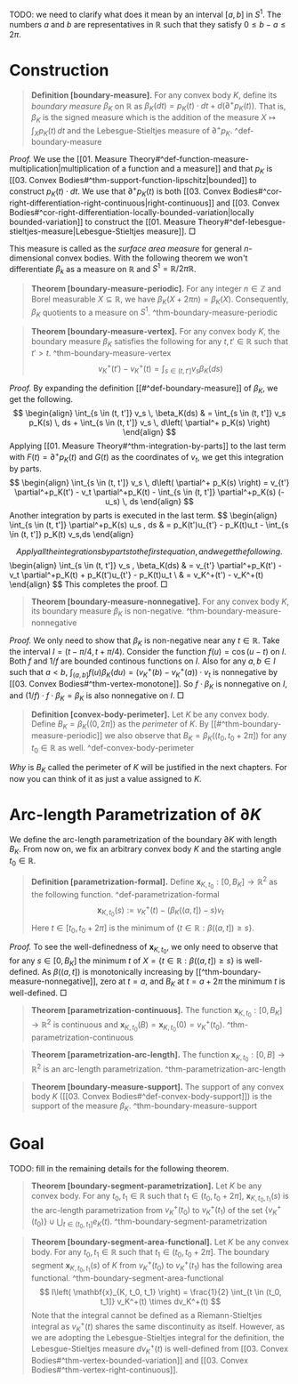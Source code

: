 TODO: we need to clarify what does it mean by an interval $[a, b]$ in $S^1$. The numbers $a$ and $b$ are representatives in $\mathbb{R}$ such that they satisfy $0 \leq b - a \leq 2\pi$.

# Construction

> __Definition [boundary-measure].__ For any convex body $K$, define its _boundary measure_ $\beta_K$ on $\mathbb{R}$ as $\beta_K(dt) = p_K(t) \cdot dt + d \left( \partial^+p_K(t) \right)$. That is, $\beta_K$ is the signed measure which is the addition of the measure $X \mapsto \int_X p_K(t) \, dt$ and the Lebesgue-Stieltjes measure of $\partial^+p_K$.  ^def-boundary-measure

_Proof._ We use the [[01. Measure Theory#^def-function-measure-multiplication|multiplication of a function and a measure]] and that $p_K$ is [[03. Convex Bodies#^thm-support-function-lipschitz|bounded]] to construct $p_K(t) \cdot dt$. We use that $\partial^+p_K(t)$ is both [[03. Convex Bodies#^cor-right-differentiation-right-continuous|right-continuous]] and [[03. Convex Bodies#^cor-right-differentiation-locally-bounded-variation|locally bounded-variation]] to construct the [[01. Measure Theory#^def-lebesgue-stieltjes-measure|Lebesgue-Stieltjes measure]]. □

This measure is called as the _surface area measure_ for general $n$-dimensional convex bodies. With the following theorem we won't differentiate $\beta_k$ as a measure on $\mathbb{R}$ and $S^1 = \mathbb{R} / 2\pi \mathbb{R}$.

> __Theorem [boundary-measure-periodic].__ For any integer $n \in \mathbb{Z}$ and Borel measurable $X \subseteq \mathbb{R}$, we have $\beta_K(X + 2 \pi n) = \beta_K(X)$. Consequently, $\beta_K$ quotients to a measure on $S^1$. ^thm-boundary-measure-periodic

> __Theorem [boundary-measure-vertex].__ For any convex body $K$, the boundary measure $\beta_K$ satisfies the following for any $t, t' \in \mathbb{R}$ such that $t' > t$. ^thm-boundary-measure-vertex
$$
v_K^+(t') - v_K^+(t) = \int_{s \in (t, t']} v_s \beta_K(ds)
$$

_Proof._ By expanding the definition [[#^def-boundary-measure]] of $\beta_K$, we get the following.
$$
\begin{align}
\int_{s \in (t, t']} v_s \, \beta_K(ds) & = \int_{s \in (t, t']} v_s p_K(s) \, ds + \int_{s \in (t, t']} v_s \, d\left( \partial^+ p_K(s) \right)
\end{align}
$$
Applying [[01. Measure Theory#^thm-integration-by-parts]] to the last term with $F(t) = \partial^+p_K(t)$ and $G(t)$ as the coordinates of $v_t$, we get this integration by parts.
$$
\begin{align}
\int_{s \in (t, t']} v_s \, d\left( \partial^+ p_K(s) \right) = v_{t'} \partial^+p_K(t') - v_t \partial^+p_K(t) - \int_{s \in (t, t']} \partial^+p_K(s) (-u_s) \, ds
\end{align}
$$
Another integration by parts is executed in the last term.
$$
\begin{align}
\int_{s \in (t, t']} \partial^+p_K(s) u_s \, ds & = p_K(t')u_{t'} - p_K(t)u_t - \int_{s \in (t, t']} p_K(t) v_s\,ds
\end{align}

$$
Apply all the integrations by parts to the first equation, and we get the following.
$$
\begin{align}
\int_{s \in (t, t']} v_s \, \beta_K(ds) & = v_{t'} \partial^+p_K(t') - v_t \partial^+p_K(t) + p_K(t')u_{t'} - p_K(t)u_t  \\
& = v_K^+(t') - v_K^+(t)
\end{align}
$$
This completes the proof. □

> __Theorem [boundary-measure-nonnegative].__ For any convex body $K$, its boundary measure $\beta_K$ is non-negative. ^thm-boundary-measure-nonnegative

_Proof._ We only need to show that $\beta_K$ is non-negative near any $t \in\mathbb{R}$. Take the interval $I = \left( t - \pi/4, t + \pi/4 \right)$. Consider the function $f(u) = \cos(u - t)$ on $I$. Both $f$ and $1/f$ are bounded continous functions on $I$. Also for any $a, b \in I$ such that $a < b$, $\int_{(a, b]} f(u) \beta_K(du) = \left( v_K^+(b) - v_K^+(a) \right) \cdot v_t$ is nonnegative by [[03. Convex Bodies#^thm-vertex-monotone]]. So $f \cdot \beta_K$ is nonnegative on $I$, and $(1/f) \cdot f \cdot \beta_K = \beta_K$ is also nonnegative on $I$. □

> __Definition [convex-body-perimeter].__ Let $K$ be any convex body. Define $B_K = \beta_K\left( (0, 2 \pi] \right)$ as the _perimeter_ of $K$. By [[#^thm-boundary-measure-periodic]] we also observe that $B_K = \beta_K\left( (t_0, t_0 + 2\pi] \right)$ for any $t_0 \in \mathbb{R}$ as well. ^def-convex-body-perimeter

_Why_ is $B_K$ called the perimeter of $K$ will be justified in the next chapters. For now you can think of it as just a value assigned to $K$.

# Arc-length Parametrization of $\partial K$

We define the arc-length parametrization of the boundary $\partial K$ with length $B_K$. From now on, we fix an arbitrary convex body $K$ and the starting angle $t_0 \in \mathbb{R}$.

> __Definition [parametrization-formal].__ Define $\mathbf{x}_{K, t_0} : [0, B_K] \to \mathbb{R}^2$ as the following function. ^def-parametrization-formal
$$
\mathbf{x}_{K, t_0} (s) := v_K^+(t) - \left( \beta_K\left( (a, t] \right) - s \right) v_t
$$
> Here $t \in [t_0, t_0 + 2 \pi]$ is the minimum of $\left\{ t \in \mathbb{R} : \beta\left( (a, t] \right) \geq s \right\}$.

_Proof._ To see the well-definedness of $\mathbf{x}_{K, t_0}$, we only need to observe that for any $s \in [0, B_K]$ the minimum $t$ of $X = \left\{ t \in \mathbb{R} : \beta\left( (a, t] \right) \geq s \right\}$ is well-defined. As $\beta((a, t])$ is monotonically increasing by [[^thm-boundary-measure-nonnegative]], zero at $t=a$, and $B_K$ at $t=a + 2\pi$ the minimum $t$ is well-defined. □

> __Theorem [parametrization-continuous].__ The function $\mathbf{x}_{K, t_0} : [0, B_K] \to \mathbb{R}^2$ is continuous and $\mathbf{x}_{K, t_0}(B) = \mathbf{x}_{K, t_0}(0) = v_K^+(t_0)$. ^thm-parametrization-continuous

> __Theorem [parametrization-arc-length].__ The function $\mathbf{x}_{K, t_0} : [0, B] \to \mathbb{R}^2$ is an arc-length parametrization. ^thm-parametrization-arc-length

> __Theorem [boundary-measure-support].__ The support of any convex body $K$ ([[03. Convex Bodies#^def-convex-body-support]]) is the support of the measure $\beta_K$. ^thm-boundary-measure-support

# Goal 

TODO: fill in the remaining details for the following theorem.

> __Theorem [boundary-segment-parametrization].__ Let $K$ be any convex body. For any $t_0, t_1 \in \mathbb{R}$ such that $t_1 \in (t_0, t_0 + 2 \pi]$, $\mathbf{x}_{K, t_0, t_1}(s)$ is the arc-length parametrization from $v_K^+(t_0)$ to $v_K^+(t_1)$ of the set $\left\{ v_K^+(t_0) \right\} \cup \bigcup_{t \in (t_0, t_1]} e_K(t)$. ^thm-boundary-segment-parametrization

> __Theorem [boundary-segment-area-functional].__ Let $K$ be any convex body. For any $t_0, t_1 \in \mathbb{R}$ such that $t_1 \in (t_0, t_0 + 2 \pi]$. The boundary segment $\mathbf{x}_{K, t_0, t_1}(s)$ of $K$ from $v_K^+(t_0)$ to $v_K^+(t_1)$ has the following area functional. ^thm-boundary-segment-area-functional
$$
I\left( \mathbf{x}_{K, t_0, t_1} \right) = \frac{1}{2} \int_{t \in (t_0, t_1]} v_K^+(t) \times dv_K^+(t)
$$
> Note that the integral cannot be defined as a Riemann-Stieltjes integral as $v_K^+(t)$ shares the same discontinuity as itself. However, as we are adopting the Lebesgue-Stieltjes integral for the definition, the Lebesgue-Stieltjes measure $d v_K^+(t)$ is well-defined from [[03. Convex Bodies#^thm-vertex-bounded-variation]]  and [[03. Convex Bodies#^thm-vertex-right-continuous]].